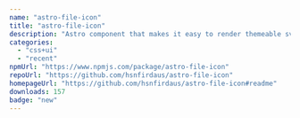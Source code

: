 ```yaml
---
name: "astro-file-icon"
title: "astro-file-icon"
description: "Astro component that makes it easy to render themeable svg file icons."
categories:
  - "css+ui"
  - "recent"
npmUrl: "https://www.npmjs.com/package/astro-file-icon"
repoUrl: "https://github.com/hsnfirdaus/astro-file-icon"
homepageUrl: "https://github.com/hsnfirdaus/astro-file-icon#readme"
downloads: 157
badge: "new"
---
```

